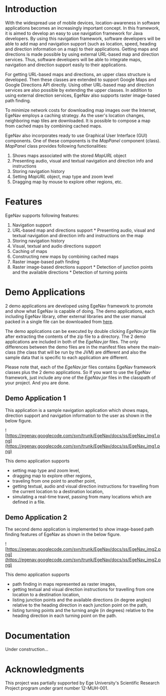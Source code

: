 # Introduction #

With the widespread use of mobile devices, location-awareness in software applications becomes an increasingly important concept. In this framework, it is aimed to develop an easy to use navigation framework for Java developers. By using this navigation framework, software developers will be able to add map and navigation support (such as location, speed, heading and direction information on a map) to their applications. Getting maps and directions is made possible by using external URL-based map and direction services. Thus, software developers will be able to integrate maps, navigation and direction support easily to their applications.

For getting URL-based maps and directions, an upper class structure is developed. Then these classes are extended to support Google Maps and Google Directions API directly. Using other URL-based map and direction services are also possible by extending the upper classes. In addition to using external direction services, EgeNav also supports raster image-based path finding.

To minimize network costs for downloading map images over the Internet, EgeNav employs a caching strategy. As the user's location changes, neighboring map tiles are downloaded. It is possible to compose a map from cached maps by combining cached maps.

EgeNav also incorporates ready to use Graphical User Interface (GUI) components. One of these components is the _MapPanel_ component (class). _MapPanel_ class provides following functionalities:

  1. Shows maps associated with the stored _MapURL_ object
  1. Presenting audio, visual and textual navigation and direction info and instructions
  1. Storing navigation history
  1. Setting _MapURL_ object, map type and zoom level
  1. Dragging map by mouse to explore other regions, etc.


# Features #

EgeNav supports following features:

  1. Navigation support
  1. URL-based map and directions support
    * Presenting audio, visual and textual navigation and direction info and instructions on the map
  1. Storing navigation history
  1. Visual, textual and audio directions support
  1. Caching of maps
  1. Constructing new maps by combining cached maps
  1. Raster image-based path finding
  1. Raster image-based directions support
    * Detection of junction points and the available directions
    * Detection of turning points

# Demo Applications #

2 demo applications are developed using EgeNav framework to promote and show what EgeNav is capable of doing. The demo applications, each including EgeNav library, other external libraries and the user manual packed in a single file can be downloaded from [here](https://drive.google.com/drive/folders/0B0jxyO3H3yKHX19GTTJQVEdkbm8).

The demo applications can be executed by double clicking _EgeNav.jar_ file after extracting the contents of the zip file to a directory. The 2 demo applications are included in both of the _EgeNav.jar_ files. The only differences between the demo files are in the manifest files where the main-class (the class that will be run by the JVM) are different and also the sample data that is specific to each application are different.

Please note that, each of the _EgeNav.jar_ files contains EgeNav framework classes plus the 2 demo applications. So If you want to use the EgeNav framework, just include any one of the _EgeNav.jar_ files in the classpath of your project. And you are done.

## Demo Application 1 ##

This application is a sample navigation application which shows maps, direction support and navigation information to the user as shown in the below figure.

![https://egenav.googlecode.com/svn/trunk/EgeNav/docs/ss/EgeNav_img1.png](https://egenav.googlecode.com/svn/trunk/EgeNav/docs/ss/EgeNav_img1.png)

This demo application supports
  * setting map type and zoom level,
  * dragging map to explore other regions,
  * traveling from one point to another point,
  * getting textual, audio and visual direction instructions for travelling from the current location to a destination location,
  * simulating a real-time travel, passing from many locations which are defined in a file.

## Demo Application 2 ##

The second demo application is implemented to show image-based path finding features of EgeNav as shown in the below figure.

![https://egenav.googlecode.com/svn/trunk/EgeNav/docs/ss/EgeNav_img2.png](https://egenav.googlecode.com/svn/trunk/EgeNav/docs/ss/EgeNav_img2.png)

This demo application supports
  * path finding in maps represented as raster images,
  * getting textual and visual direction instructions for travelling from one location to a destination location,
  * listing junction points and the available directions (in degree angles) relative to the heading direction in each junction point on the path,
  * listing turning points and the turning angle (in degrees) relative to the heading direction in each turning point on the path.


# Documentation #

Under construction...


# Acknowledgments #

This project was partially supported by Ege University's Scientific Research Project program under grant number 12-MUH-001.
